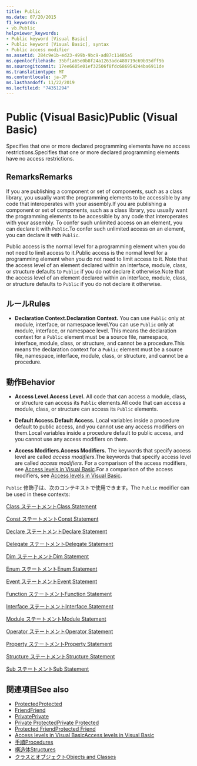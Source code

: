 ```yaml
---
title: Public
ms.date: 07/20/2015
f1_keywords:
- vb.Public
helpviewer_keywords:
- Public keyword [Visual Basic]
- Public keyword [Visual Basic], syntax
- Public access modifier
ms.assetid: 284c9e1b-ed23-499b-9bc9-ad87c11485a5
ms.openlocfilehash: 35bf1a65e0b8f24a1263adc480719c69b95dff9b
ms.sourcegitcommit: 17ee6605e01ef32506f8fdc686954244ba6911de
ms.translationtype: MT
ms.contentlocale: ja-JP
ms.lasthandoff: 11/22/2019
ms.locfileid: "74351294"
---
```

# <a name="public-visual-basic"></a><span data-ttu-id="87752-102">Public (Visual Basic)</span><span class="sxs-lookup"><span data-stu-id="87752-102">Public (Visual Basic)</span></span>
<span data-ttu-id="87752-103">Specifies that one or more declared programming elements have no access restrictions.</span><span class="sxs-lookup"><span data-stu-id="87752-103">Specifies that one or more declared programming elements have no access restrictions.</span></span>  
  
## <a name="remarks"></a><span data-ttu-id="87752-104">Remarks</span><span class="sxs-lookup"><span data-stu-id="87752-104">Remarks</span></span>  
 <span data-ttu-id="87752-105">If you are publishing a component or set of components, such as a class library, you usually want the programming elements to be accessible by any code that interoperates with your assembly.</span><span class="sxs-lookup"><span data-stu-id="87752-105">If you are publishing a component or set of components, such as a class library, you usually want the programming elements to be accessible by any code that interoperates with your assembly.</span></span> <span data-ttu-id="87752-106">To confer such unlimited access on an element, you can declare it with `Public`.</span><span class="sxs-lookup"><span data-stu-id="87752-106">To confer such unlimited access on an element, you can declare it with `Public`.</span></span>  
  
 <span data-ttu-id="87752-107">Public access is the normal level for a programming element when you do not need to limit access to it.</span><span class="sxs-lookup"><span data-stu-id="87752-107">Public access is the normal level for a programming element when you do not need to limit access to it.</span></span> <span data-ttu-id="87752-108">Note that the access level of an element declared within an interface, module, class, or structure defaults to `Public` if you do not declare it otherwise.</span><span class="sxs-lookup"><span data-stu-id="87752-108">Note that the access level of an element declared within an interface, module, class, or structure defaults to `Public` if you do not declare it otherwise.</span></span>  
  
## <a name="rules"></a><span data-ttu-id="87752-109">ルール</span><span class="sxs-lookup"><span data-stu-id="87752-109">Rules</span></span>  
  
- <span data-ttu-id="87752-110">**Declaration Context.**</span><span class="sxs-lookup"><span data-stu-id="87752-110">**Declaration Context.**</span></span> <span data-ttu-id="87752-111">You can use `Public` only at module, interface, or namespace level.</span><span class="sxs-lookup"><span data-stu-id="87752-111">You can use `Public` only at module, interface, or namespace level.</span></span> <span data-ttu-id="87752-112">This means the declaration context for a `Public` element must be a source file, namespace, interface, module, class, or structure, and cannot be a procedure.</span><span class="sxs-lookup"><span data-stu-id="87752-112">This means the declaration context for a `Public` element must be a source file, namespace, interface, module, class, or structure, and cannot be a procedure.</span></span>  
  
## <a name="behavior"></a><span data-ttu-id="87752-113">動作</span><span class="sxs-lookup"><span data-stu-id="87752-113">Behavior</span></span>  
  
- <span data-ttu-id="87752-114">**Access Level.**</span><span class="sxs-lookup"><span data-stu-id="87752-114">**Access Level.**</span></span> <span data-ttu-id="87752-115">All code that can access a module, class, or structure can access its `Public` elements.</span><span class="sxs-lookup"><span data-stu-id="87752-115">All code that can access a module, class, or structure can access its `Public` elements.</span></span>  
  
- <span data-ttu-id="87752-116">**Default Access.**</span><span class="sxs-lookup"><span data-stu-id="87752-116">**Default Access.**</span></span> <span data-ttu-id="87752-117">Local variables inside a procedure default to public access, and you cannot use any access modifiers on them.</span><span class="sxs-lookup"><span data-stu-id="87752-117">Local variables inside a procedure default to public access, and you cannot use any access modifiers on them.</span></span>  
  
- <span data-ttu-id="87752-118">**Access Modifiers.**</span><span class="sxs-lookup"><span data-stu-id="87752-118">**Access Modifiers.**</span></span> <span data-ttu-id="87752-119">The keywords that specify access level are called *access modifiers*.</span><span class="sxs-lookup"><span data-stu-id="87752-119">The keywords that specify access level are called *access modifiers*.</span></span> <span data-ttu-id="87752-120">For a comparison of the access modifiers, see [Access levels in Visual Basic](../../../visual-basic/programming-guide/language-features/declared-elements/access-levels.md).</span><span class="sxs-lookup"><span data-stu-id="87752-120">For a comparison of the access modifiers, see [Access levels in Visual Basic](../../../visual-basic/programming-guide/language-features/declared-elements/access-levels.md).</span></span>  
  
 <span data-ttu-id="87752-121">`Public` 修飾子は、次のコンテキストで使用できます。</span><span class="sxs-lookup"><span data-stu-id="87752-121">The `Public` modifier can be used in these contexts:</span></span>  
  
 [<span data-ttu-id="87752-122">Class ステートメント</span><span class="sxs-lookup"><span data-stu-id="87752-122">Class Statement</span></span>](../../../visual-basic/language-reference/statements/class-statement.md)  
  
 [<span data-ttu-id="87752-123">Const ステートメント</span><span class="sxs-lookup"><span data-stu-id="87752-123">Const Statement</span></span>](../../../visual-basic/language-reference/statements/const-statement.md)  
  
 [<span data-ttu-id="87752-124">Declare ステートメント</span><span class="sxs-lookup"><span data-stu-id="87752-124">Declare Statement</span></span>](../../../visual-basic/language-reference/statements/declare-statement.md)  
  
 [<span data-ttu-id="87752-125">Delegate ステートメント</span><span class="sxs-lookup"><span data-stu-id="87752-125">Delegate Statement</span></span>](../../../visual-basic/language-reference/statements/delegate-statement.md)  
  
 [<span data-ttu-id="87752-126">Dim ステートメント</span><span class="sxs-lookup"><span data-stu-id="87752-126">Dim Statement</span></span>](../../../visual-basic/language-reference/statements/dim-statement.md)  
  
 [<span data-ttu-id="87752-127">Enum ステートメント</span><span class="sxs-lookup"><span data-stu-id="87752-127">Enum Statement</span></span>](../../../visual-basic/language-reference/statements/enum-statement.md)  
  
 [<span data-ttu-id="87752-128">Event ステートメント</span><span class="sxs-lookup"><span data-stu-id="87752-128">Event Statement</span></span>](../../../visual-basic/language-reference/statements/event-statement.md)  
  
 [<span data-ttu-id="87752-129">Function ステートメント</span><span class="sxs-lookup"><span data-stu-id="87752-129">Function Statement</span></span>](../../../visual-basic/language-reference/statements/function-statement.md)  
  
 [<span data-ttu-id="87752-130">Interface ステートメント</span><span class="sxs-lookup"><span data-stu-id="87752-130">Interface Statement</span></span>](../../../visual-basic/language-reference/statements/interface-statement.md)  
  
 [<span data-ttu-id="87752-131">Module ステートメント</span><span class="sxs-lookup"><span data-stu-id="87752-131">Module Statement</span></span>](../../../visual-basic/language-reference/statements/module-statement.md)  
  
 [<span data-ttu-id="87752-132">Operator ステートメント</span><span class="sxs-lookup"><span data-stu-id="87752-132">Operator Statement</span></span>](../../../visual-basic/language-reference/statements/operator-statement.md)  
  
 [<span data-ttu-id="87752-133">Property ステートメント</span><span class="sxs-lookup"><span data-stu-id="87752-133">Property Statement</span></span>](../../../visual-basic/language-reference/statements/property-statement.md)  
  
 [<span data-ttu-id="87752-134">Structure ステートメント</span><span class="sxs-lookup"><span data-stu-id="87752-134">Structure Statement</span></span>](../../../visual-basic/language-reference/statements/structure-statement.md)  
  
 [<span data-ttu-id="87752-135">Sub ステートメント</span><span class="sxs-lookup"><span data-stu-id="87752-135">Sub Statement</span></span>](../../../visual-basic/language-reference/statements/sub-statement.md)  
  
## <a name="see-also"></a><span data-ttu-id="87752-136">関連項目</span><span class="sxs-lookup"><span data-stu-id="87752-136">See also</span></span>

- [<span data-ttu-id="87752-137">Protected</span><span class="sxs-lookup"><span data-stu-id="87752-137">Protected</span></span>](../../../visual-basic/language-reference/modifiers/protected.md)
- [<span data-ttu-id="87752-138">Friend</span><span class="sxs-lookup"><span data-stu-id="87752-138">Friend</span></span>](../../../visual-basic/language-reference/modifiers/friend.md)
- [<span data-ttu-id="87752-139">Private</span><span class="sxs-lookup"><span data-stu-id="87752-139">Private</span></span>](../../../visual-basic/language-reference/modifiers/private.md)
- [<span data-ttu-id="87752-140">Private Protected</span><span class="sxs-lookup"><span data-stu-id="87752-140">Private Protected</span></span>](private-protected.md)
- [<span data-ttu-id="87752-141">Protected Friend</span><span class="sxs-lookup"><span data-stu-id="87752-141">Protected Friend</span></span>](protected-friend.md)
- [<span data-ttu-id="87752-142">Access levels in Visual Basic</span><span class="sxs-lookup"><span data-stu-id="87752-142">Access levels in Visual Basic</span></span>](../../../visual-basic/programming-guide/language-features/declared-elements/access-levels.md)
- [<span data-ttu-id="87752-143">手順</span><span class="sxs-lookup"><span data-stu-id="87752-143">Procedures</span></span>](../../../visual-basic/programming-guide/language-features/procedures/index.md)
- [<span data-ttu-id="87752-144">構造体</span><span class="sxs-lookup"><span data-stu-id="87752-144">Structures</span></span>](../../../visual-basic/programming-guide/language-features/data-types/structures.md)
- [<span data-ttu-id="87752-145">クラスとオブジェクト</span><span class="sxs-lookup"><span data-stu-id="87752-145">Objects and Classes</span></span>](../../../visual-basic/programming-guide/language-features/objects-and-classes/index.md)
